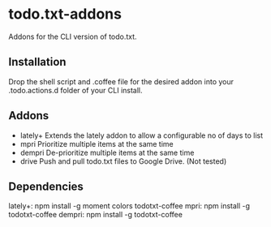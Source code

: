 todo.txt-addons
===============

Addons for the CLI version of todo.txt.

## Installation

Drop the shell script and .coffee file for the desired addon into your .todo.actions.d folder of your CLI install.

## Addons
- lately+		Extends the lately addon to allow a configurable no of days to list
- mpri		  Prioritize multiple items at the same time
- dempri		De-prioritize multiple items at the same time
- drive		  Push and pull todo.txt files to Google Drive. (Not tested)


## Dependencies
lately+:  npm install -g moment colors todotxt-coffee
mpri:     npm install -g todotxt-coffee
dempri:   npm install -g todotxt-coffee
